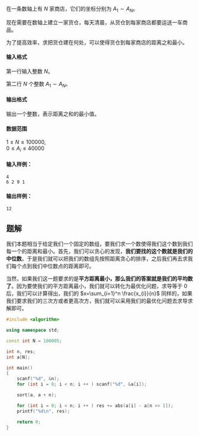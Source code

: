 在一条数轴上有 $N$ 家商店，它们的坐标分别为 $A_1 \sim A_N$。

现在需要在数轴上建立一家货仓，每天清晨，从货仓到每家商店都要运送一车商品。

为了提高效率，求把货仓建在何处，可以使得货仓到每家商店的距离之和最小。

#### 输入格式

第一行输入整数 $N$。

第二行 $N$ 个整数 $A_1 \sim A_N$。

#### 输出格式

输出一个整数，表示距离之和的最小值。

#### 数据范围

$1 \le N \le 100000$,  
$0 \le A_i \le 40000$

#### 输入样例：

```
4
6 2 9 1
```

#### 输出样例：

```
12
```


## 题解
我们本题相当于给定我们一个固定的数组，要我们求一个数使得我们这个数到我们每一个的距离和最小。首先，我们可以贪心的发现，**我们要找的这个数就是我们的中位数**。于是我们就可以把我们的数组先按照距离贪心的排序，之后我们再去求我们每个点到我们中位数点的距离即可。

当然，如果我们这一题要求的是**平方距离最小，那么我们的答案就是我们的平均数了**。因为要使我们的平方距离最小，我们就可以转化为最优化问题，求导等于 0 后，我们可以计算得出，我们的 $x=\sum_{i=1}^n \frac{x_{i}}{n}$
同样的，如果我们要求我们的三次方或者更高次方，我们就可以采用我们的最优化问题去求导求解即可。

```cpp
#include <algorithm>

using namespace std;

const int N = 100005;

int n, res;
int a[N];

int main()
{
    scanf("%d", &n);
    for (int i = 0; i < n; i ++ ) scanf("%d", &a[i]);

    sort(a, a + n);

    for (int i = 0; i < n; i ++ ) res += abs(a[i] - a[n >> 1]);
    printf("%d\n", res);

    return 0;
}
```